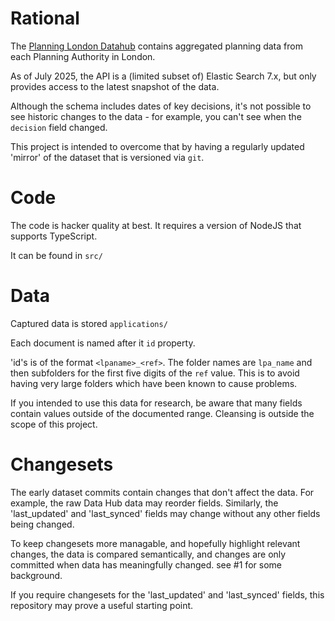 # Rational

The [Planning London Datahub][PLD] contains aggregated planning data from each Planning Authority in London.

As of July 2025, the  API is a (limited subset of) Elastic Search 7.x, but only provides access to the latest snapshot of the data.

Although the schema includes dates of key decisions, it's not possible to see historic changes to the data - for example, you can't see when the `decision` field changed.

This project is intended to overcome that by having a regularly updated 'mirror' of the dataset that is versioned via `git`. 

# Code

The code is hacker quality at best. It requires a version of NodeJS that supports TypeScript.

It can be found in `src/`


# Data

Captured data is stored `applications/` 

Each document is named after it `id` property. 

'id's is of the format `<lpaname>_<ref>`. The folder names are `lpa_name` and then subfolders for the first five digits of the `ref` value. This is to avoid having very large folders which have been known to cause problems.

If you intended to use this data for research, be aware that many fields contain values outside of the documented range. Cleansing is outside the scope of this project.

# Changesets

The early dataset commits contain changes that don't affect the data. For example, the raw Data Hub data may reorder fields. Similarly, the 'last_updated' and 'last_synced' fields may change without any other fields being changed.

To keep changesets more managable, and hopefully highlight relevant changes, the data is compared semantically, and changes are only committed when data has meaningfully changed. see #1 for some background.

If you require changesets for the 'last_updated' and 'last_synced' fields, this repository may prove a useful starting point.

[PLD]: https://www.london.gov.uk/programmes-strategies/planning/digital-planning/planning-london-datahub?ac-60574=60566
